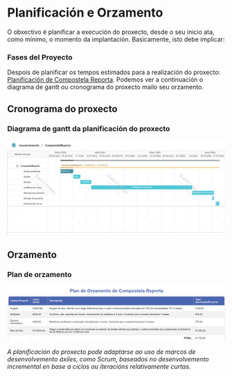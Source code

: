 # Planificación e Orzamento

O obxectivo é planificar a execución do proxecto, desde o seu inicio ata, como mínimo, o momento da implantación. Basicamente, isto debe implicar:

### Fases del Proyecto

Despois de planificar os tempos estimados para a realización do proxecto: [Planificación de Compostela Reporta](./a2_planificacion.md). Podemos ver a continuación o diagrama de gantt ou cronograma do proxecto mailo seu orzamento.

## Cronograma do proxecto

### Diagrama de gantt da planificación do proxecto

![Diagrama de gantt da planificación do proxecto](../img/planificacionEOrzamento/CompostelaReporta_Gantt.png)

## Orzamento

### Plan de orzamento

![Taboa de orzamento](../img/planificacionEOrzamento/PlanOrzamento.png)

*A planificación do proxecto pode adaptarse ao uso de marcos de desenvolvemento áxiles, como Scrum, baseados no desenvolvemento incremental en base a ciclos ou iteracións relativamente curtas.*

